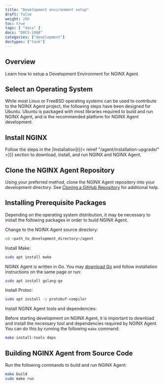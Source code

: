 ```yaml
---
title: "Development environment setup"
draft: false
weight: 200
toc: true
tags: [ "docs" ]
docs: "DOCS-1088"
categories: ["development"]
doctypes: ["task"]
---
```


## Overview

Learn how to setup a Development Environment for NGINX Agent.

## Select an Operating System

While most Linux or FreeBSD operating systems can be used to contribute to the NGINX Agent project, the following steps have been designed for Ubuntu. Ubuntu is packaged with most libraries required to build and run NGINX Agent, and is the recommended platform for NGINX Agent development.

## Install NGINX

Follow the steps in the [Installation]({{< relref "/agent/installation-upgrade/" >}}) section to download, install, and run NGINX and NGINX Agent.

## Clone the NGINX Agent Repository

Using your preferred method, clone the NGINX Agent repository into your development directory. See [Cloning a GitHub Repository](https://docs.github.com/en/repositories/creating-and-managing-repositories/cloning-a-repository) for additional help.

## Installing Prerequisite Packages
Depending on the operating system distribution, it may be necessary to install the following packages in order to build NGINX Agent.

Change to the NGINX Agent source directory:
```bash
cd <path_to_development_directory>/agent
```

Install Make:
```bash
sudo apt install make
```

NGINX Agent is written in Go. You may [download Go](https://go.dev/doc/install) and follow installation instructions on the same page or run:
```bash
sudo apt install golang-go
```

Install Protoc:
```bash
sudo apt install -y protobuf-compiler
```

Install NGINX Agent tools and dependencies:

Before starting development on NGINX Agent, it is important to download and install the necessary tool and dependencies required by NGINX Agent. You can do this by running the following `make` command:
```bash
make install-tools deps
```

## Building NGINX Agent from Source Code

Run the following commands to build and run NGINX Agent:

```bash
make build
sudo make run
```

